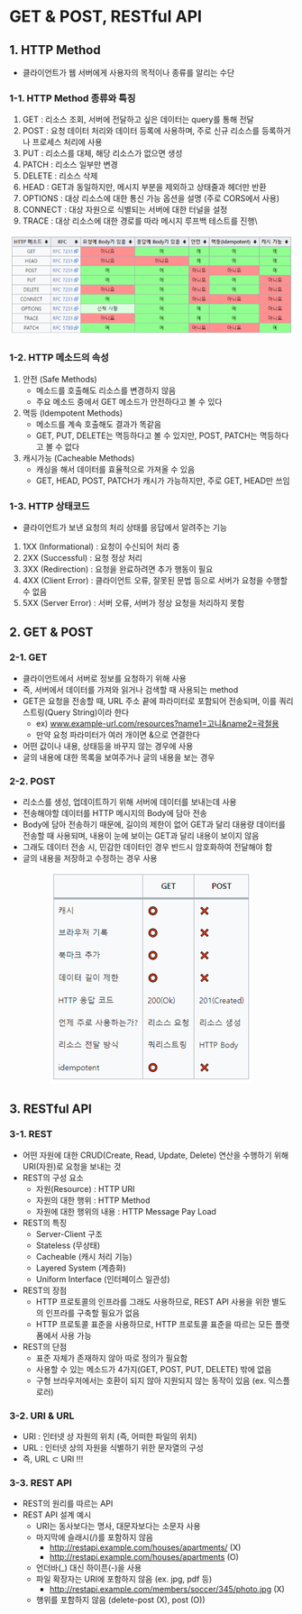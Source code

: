 # GET & POST, RESTful API

## 1. HTTP Method
- 클라이언트가 웹 서버에게 사용자의 목적이나 종류를 알리는 수단

### 1-1. HTTP Method 종류와 특징
1. GET : 리소스 조회, 서버에 전달하고 싶은 데이터는 query를 통해 전달
2. POST : 요청 데이터 처리와 데이터 등록에 사용하며, 주로 신규 리소스를 등록하거나 프로세스 처리에 사용
3. PUT : 리소스를 대체, 해당 리소스가 없으면 생성
4. PATCH : 리소스 일부만 변경
5. DELETE : 리소스 삭제
6. HEAD : GET과 동일하지만, 메시지 부분을 제외하고 상태줄과 헤더만 반환
7. OPTIONS : 대상 리소스에 대한 통신 가능 옵션을 설명 (주로 CORS에서 사용)
8. CONNECT : 대상 자원으로 식별되는 서버에 대한 터널을 설정
9. TRACE : 대상 리소스에 대한 경로를 따라 메시지 루프백 테스트를 진행\
    
<p align="center"><img src="../imagespace/httpMethod.png"></p>

### 1-2. HTTP 메소드의 속성
1. 안전 (Safe Methods)
   - 메소드를 호출해도 리소스를 변경하지 않음 
   - 주요 메소드 중에서 GET 메소드가 안전하다고 볼 수 있다
2. 멱등 (Idempotent Methods)
   - 메소드를 계속 호출해도 결과가 똑같음
   - GET, PUT, DELETE는 멱등하다고 볼 수 있지만, POST, PATCH는 멱등하다고 볼 수 없다
3. 캐시가능 (Cacheable Methods)
   - 캐싱을 해서 데이터를 효율적으로 가져올 수 있음
   - GET, HEAD, POST, PATCH가 캐시가 가능하지만, 주로 GET, HEAD만 쓰임

### 1-3. HTTP 상태코드
- 클라이언트가 보낸 요청의 처리 상태를 응답에서 알려주는 기능
1. 1XX (Informational) : 요청이 수신되어 처리 중
2. 2XX (Successful) : 요청 정상 처리
3. 3XX (Redirection) : 요청을 완료하려면 추가 행동이 필요
4. 4XX (Client Error) : 클라이언트 오류, 잘못된 문법 등으로 서버가 요청을 수행할 수 없음
5. 5XX (Server Error) : 서버 오류, 서버가 정상 요청을 처리하지 못함

## 2. GET & POST

### 2-1. GET
- 클라이언트에서 서버로 정보를 요청하기 위해 사용
- 즉, 서버에서 데이터를 가져와 읽거나 검색할 때 사용되는 method
- GET은 요청을 전송할 때, URL 주소 끝에 파라미터로 포함되어 전송되며, 이를 쿼리 스트링(Query String)이라 한다
  - ex) www.example-url.com/resources?name1=고니&name2=곽철용
  - 만약 요청 파라미터가 여러 개이면 &으로 연결한다 
- 어떤 값이나 내용, 상태등을 바꾸지 않는 경우에 사용
- 글의 내용에 대한 목록을 보여주거나 글의 내용을 보는 경우

### 2-2. POST
- 리소스를 생성, 업데이트하기 위해 서버에 데이터를 보내는데 사용
- 전송해야할 데이터를 HTTP 메시지의 Body에 담아 전송
- Body에 담아 전송하기 때문에, 길이의 제한이 없어 GET과 달리 대용량 데이터를 전송할 때 사용되며, 내용이 눈에 보이는 GET과 달리 내용이 보이지 않음
- 그래도 데이터 전송 시, 민감한 데이터인 경우 반드시 암호화하여 전달해야 함
- 글의 내용을 저장하고 수정하는 경우 사용

<p align="center"><img src="../imagespace/get&post.png"></p>

## 3. RESTful API

### 3-1. REST
- 어떤 자원에 대한 CRUD(Create, Read, Update, Delete) 연산을 수행하기 위해 URI(자원)로 요청을 보내는 것
- REST의 구성 요소
  - 자원(Resource) : HTTP URI
  - 자원의 대한 행위 : HTTP Method
  - 자원에 대한 행위의 내용 : HTTP Message Pay Load
- REST의 특징
  - Server-Client 구조
  - Stateless (무상태)
  - Cacheable (캐시 처리 기능)
  - Layered System (계층화)
  - Uniform Interface (인터페이스 일관성)
- REST의 장점
  - HTTP 프로토콜의 인프라를 그래도 사용하므로, REST API 사용을 위한 별도의 인프라를 구축할 필요가 없음
  - HTTP 프로토콜 표준을 사용하므로, HTTP 프로토콜 표준을 따르는 모든 플랫폼에서 사용 가능
- REST의 단점
  - 표준 자체가 존재하지 않아 따로 정의가 필요함
  - 사용할 수 있는 메소드가 4가지(GET, POST, PUT, DELETE) 밖에 없음
  - 구형 브라우저에서는 호환이 되지 않아 지원되지 않는 동작이 있음 (ex. 익스플로러)

### 3-2. URI & URL
- URI : 인터넷 상 자원의 위치 (즉, 어떠한 파일의 위치)
- URL : 인터넷 상의 자원을 식별하기 위한 문자열의 구성
- 즉, URL ⊂ URI !!!

### 3-3. REST API
- REST의 원리를 따르는 API
- REST API 설계 예시
  - URI는 동사보다는 명사, 대문자보다는 소문자 사용
  - 마지막에 슬래시(/)를 포함하지 않음
    - http://restapi.example.com/houses/apartments/ (X)
    - http://restapi.example.com/houses/apartments  (O)
  - 언더바(_) 대신 하이픈(-)을 사용
  - 파일 확장자는 URI에 포함하지 않음 (ex. jpg, pdf 등)
    - http://restapi.example.com/members/soccer/345/photo.jpg (X)
  - 행위를 포함하지 않음 (delete-post (X), post (O))